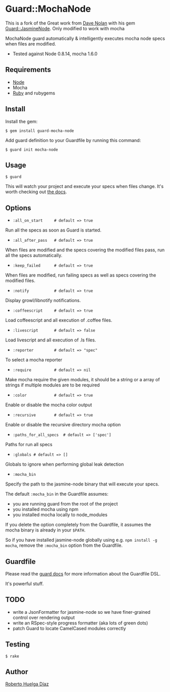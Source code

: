 Guard::MochaNode
==================

This is a fork of the Great work from [Dave Nolan](https://github.com/textgoeshere)
with his gem [Guard::JasmineNode](https://github.com/guard/guard-jasmine-node).
Only modified to work with mocha


MochaNode guard automatically & intelligently executes mocha node specs when files are modified.


* Tested against Node 0.8.14, mocha 1.6.0

Requirements
------------

* [Node](http://nodejs.org/)
* Mocha
* [Ruby](http://ruby-lang.org) and rubygems

Install
-------

Install the gem:

    $ gem install guard-mocha-node

Add guard definition to your Guardfile by running this command:

    $ guard init mocha-node

Usage
-----

    $ guard

This will watch your project and execute your specs when files
change. It's worth checking out [the docs](https://github.com/guard/guard#readme).

Options
-------

* `:all_on_start     # default => true`

Run all the specs as soon as Guard is started.

* `:all_after_pass   # default => true`

When files are modified and the specs covering the modified files
pass, run all the specs automatically.

* `:keep_failed      # default => true`

When files are modified, run failing specs as well as specs covering
the modified files.

* `:notify           # default => true`

Display growl/libnotify notifications.

* `:coffeescript     # default => true`

Load coffeescript and all execution of .coffee files.

* `:livescript       # default => false`

Load livescript and all execution of .ls files.

* `:reporter         # default => "spec"`

To select a mocha reporter

* `:require          # default => nil`

Make mocha require the given modules, it should be a string or a array
of strings if multiple modules are to be required

* `:color            # default => true`

Enable or disable the mocha color output

* `:recursive        # default => true`

Enable or disable the recursive directory mocha option

* `:paths_for_all_specs  # default => ['spec']`

Paths for run all specs

* `:globals # default => []`

Globals to ignore when performing global leak detection

* `:mocha_bin`

Specify the path to the jasmine-node binary that will execute your specs.

The default `:mocha_bin` in the Guardfile assumes:

* you are running guard from the root of the project
* you installed mocha using npm
* you installed mocha locally to node_modules

If you delete the option completely from the Guardfile, it assumes the
mocha binary is already in your `$PATH`.

So if you have installed jasmine-node globally using e.g. `npm install
-g mocha`, remove the `:mocha_bin` option from the Guardfile.

Guardfile
---------

Please read the [guard docs](https://github.com/guard/guard#readme) for
more information about the Guardfile DSL.

It's powerful stuff.


TODO
----

* write a JsonFormatter for jasmine-node so we have finer-grained
  control over rendering output
* write an RSpec-style progress formatter (aka lots of green dots)
* patch Guard to locate CamelCased modules correctly

Testing
-------

    $ rake

Author
------

[Roberto Huelga Díaz](https://github.com/kanzeon)
